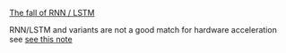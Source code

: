 [The fall of RNN / LSTM](https://towardsdatascience.com/the-fall-of-rnn-lstm-2d1594c74ce0)


RNN/LSTM and variants are not a good match for hardware acceleration see [see this note](https://medium.com/@culurciello/computation-and-memory-bandwidth-in-deep-neural-networks-16cbac63ebd5)
